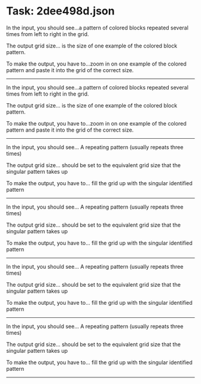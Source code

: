 # Task: 2dee498d.json

In the input, you should see...a pattern of colored blocks repeated several times from left to right in the grid.

The output grid size... is the size of one example of the colored block pattern.

To make the output, you have to...zoom in on one example of the colored pattern and paste it into the grid of the correct size.

---

In the input, you should see...a pattern of colored blocks repeated several times from left to right in the grid.

The output grid size... is the size of one example of the colored block pattern.

To make the output, you have to...zoom in on one example of the colored pattern and paste it into the grid of the correct size.

---

In the input, you should see... A repeating pattern (usually repeats three times)

The output grid size... should be set to the equivalent grid size that the singular pattern takes up

To make the output, you have to... fill the grid up with the singular identified pattern

---

In the input, you should see... A repeating pattern (usually repeats three times)

The output grid size... should be set to the equivalent grid size that the singular pattern takes up

To make the output, you have to... fill the grid up with the singular identified pattern

---

In the input, you should see... A repeating pattern (usually repeats three times)

The output grid size... should be set to the equivalent grid size that the singular pattern takes up

To make the output, you have to... fill the grid up with the singular identified pattern

---

In the input, you should see... A repeating pattern (usually repeats three times)

The output grid size... should be set to the equivalent grid size that the singular pattern takes up

To make the output, you have to... fill the grid up with the singular identified pattern

---

